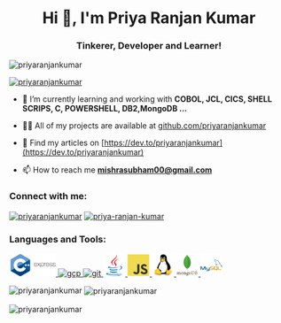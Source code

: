 <h1 align="center">Hi 👋, I'm Priya Ranjan Kumar</h1>
<h3 align="center">Tinkerer, Developer and Learner!</h3>

<p align="left"> <img src="https://komarev.com/ghpvc/?username=priyaranjankumar&label=Profile%20views&color=0e75b6&style=flat" alt="priyaranjankumar" /> </p>

<p align="left"> <a href="https://github.com/ryo-ma/github-profile-trophy"><img src="https://github-profile-trophy.vercel.app/?username=priyaranjankumar&theme=onedark" alt="priyaranjankumar" /></a> </p>

- 🌱 I’m currently learning and working with **COBOL, JCL, CICS, SHELL SCRIPS, C, POWERSHELL, DB2,MongoDB ...**

- 👨‍💻 All of my projects are available at [github.com/priyaranjankumar](github.com/priyaranjankumar)

- 📝 Find my articles on [https://dev.to/priyaranjankumar](https://dev.to/priyaranjankumar)

- 📫 How to reach me **mishrasubham00@gmail.com**

<h3 align="left">Connect with me:</h3>
<p align="left">
<a href="https://dev.to/priyaranjankumar" target="blank"><img align="center" src="https://cdn.jsdelivr.net/npm/simple-icons@3.0.1/icons/dev-dot-to.svg" alt="priyaranjankumar" height="30" width="40" /></a>
<a href="https://linkedin.com/in/priya-ranjan-kumar" target="blank"><img align="center" src="https://cdn.jsdelivr.net/npm/simple-icons@3.0.1/icons/linkedin.svg" alt="priya-ranjan-kumar" height="30" width="40" /></a>
</p>

<h3 align="left">Languages and Tools:</h3>
<p align="left"> <img src="https://raw.githubusercontent.com/devicons/devicon/master/icons/cplusplus/cplusplus-original.svg" alt="cplusplus" width="40" height="40"/> </a> <a href="https://expressjs.com" target="_blank"> <img src="https://raw.githubusercontent.com/devicons/devicon/master/icons/express/express-original-wordmark.svg" alt="express" width="40" height="40"/> </a> <a href="https://cloud.google.com" target="_blank"> <img src="https://www.vectorlogo.zone/logos/google_cloud/google_cloud-icon.svg" alt="gcp" width="40" height="40"/> </a> <a href="https://git-scm.com/" target="_blank"> <img src="https://www.vectorlogo.zone/logos/git-scm/git-scm-icon.svg" alt="git" width="40" height="40"/> </a> <a href="https://www.java.com" target="_blank"> <img src="https://raw.githubusercontent.com/devicons/devicon/master/icons/java/java-original.svg" alt="java" width="40" height="40"/> </a> <a href="https://developer.mozilla.org/en-US/docs/Web/JavaScript" target="_blank"> <img src="https://raw.githubusercontent.com/devicons/devicon/master/icons/javascript/javascript-original.svg" alt="javascript" width="40" height="40"/> </a> <a href="https://www.linux.org/" target="_blank"> <img src="https://raw.githubusercontent.com/devicons/devicon/master/icons/linux/linux-original.svg" alt="linux" width="40" height="40"/> </a> <a href="https://www.mongodb.com/" target="_blank"> <img src="https://raw.githubusercontent.com/devicons/devicon/master/icons/mongodb/mongodb-original-wordmark.svg" alt="mongodb" width="40" height="40"/> </a> <a href="https://www.mysql.com/" target="_blank"> <img src="https://raw.githubusercontent.com/devicons/devicon/master/icons/mysql/mysql-original-wordmark.svg" alt="mysql" width="40" height="40"/> </a> <a href="https://nodejs.org" target="_blank"> </a></p>

<p><img align="left" src="https://github-readme-stats.vercel.app/api/top-langs?username=priyaranjankumar&show_icons=true&locale=en&layout=compact" alt="priyaranjankumar" /></p>

<p>&nbsp;<img align="center" src="https://github-readme-stats.vercel.app/api?username=priyaranjankumar&show_icons=true&locale=en" alt="priyaranjankumar" /></p>

<p><img align="center" src="https://github-readme-streak-stats.herokuapp.com/?user=priyaranjankumar&" alt="priyaranjankumar" /></p>

